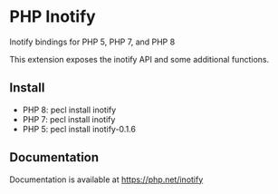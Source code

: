# PHP Inotify

Inotify bindings for PHP 5, PHP 7, and PHP 8

This extension exposes the inotify API and some additional functions.

## Install

* PHP 8: pecl install inotify
* PHP 7: pecl install inotify
* PHP 5: pecl install inotify-0.1.6


## Documentation

Documentation is available at https://php.net/inotify

